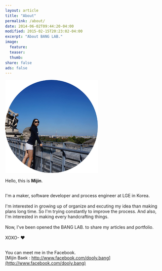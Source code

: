 ```yaml
---
layout: article
title: "About"
permalink: /about/
date: 2014-06-02T09:44:20-04:00
modified: 2015-02-15T20:23:02-04:00
excerpt: "About BANG LAB."
image:
  feature:
  teaser:
  thumb:
share: false
ads: false
---
```


<!-- ![mijin](/images/bio-photo.png) -->
<img src="/images/bio-photo.png" width="300" height="300">

Hello, this is <b>Mijin</b>. <br>

<br>I'm a maker, software developer and process engineer at LGE in Korea.<br>
<br>I'm interested in growing up of organize and excuting my idea than making plans long time. So I'm trying constantly to improve the process. And also, I'm interested in making every handcrafting things.<br>
<br>Now, I've been opened the BANG LAB. to share my articles and portfolio. <br>
<br>XOXO- ♥<br>

<br>You can meet me in the Facebook. <br>
[Mijin Baek : http://www.facebook.com/dooly.bang](http://www.facebook.com/dooly.bang)
<br>
